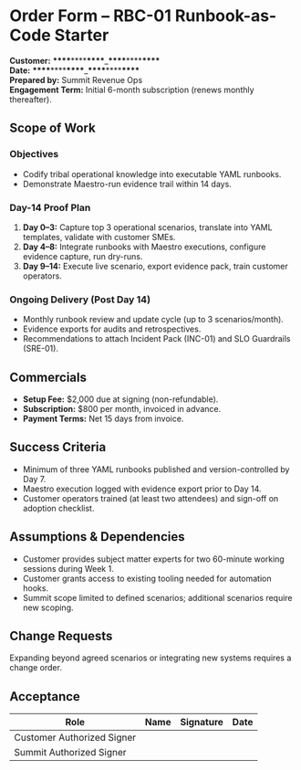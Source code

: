# Order Form – RBC-01 Runbook-as-Code Starter

**Customer:** **\*\*\*\***\*\*\*\***\*\*\*\***\_**\*\*\*\***\*\*\*\***\*\*\*\***  
**Date:** **\*\*\*\***\*\*\*\***\*\*\*\***\_**\*\*\*\***\*\*\*\***\*\*\*\***  
**Prepared by:** Summit Revenue Ops  
**Engagement Term:** Initial 6-month subscription (renews monthly thereafter).

## Scope of Work

### Objectives

- Codify tribal operational knowledge into executable YAML runbooks.
- Demonstrate Maestro-run evidence trail within 14 days.

### Day-14 Proof Plan

1. **Day 0–3:** Capture top 3 operational scenarios, translate into YAML templates, validate with customer SMEs.
2. **Day 4–8:** Integrate runbooks with Maestro executions, configure evidence capture, run dry-runs.
3. **Day 9–14:** Execute live scenario, export evidence pack, train customer operators.

### Ongoing Delivery (Post Day 14)

- Monthly runbook review and update cycle (up to 3 scenarios/month).
- Evidence exports for audits and retrospectives.
- Recommendations to attach Incident Pack (INC-01) and SLO Guardrails (SRE-01).

## Commercials

- **Setup Fee:** $2,000 due at signing (non-refundable).
- **Subscription:** $800 per month, invoiced in advance.
- **Payment Terms:** Net 15 days from invoice.

## Success Criteria

- Minimum of three YAML runbooks published and version-controlled by Day 7.
- Maestro execution logged with evidence export prior to Day 14.
- Customer operators trained (at least two attendees) and sign-off on adoption checklist.

## Assumptions & Dependencies

- Customer provides subject matter experts for two 60-minute working sessions during Week 1.
- Customer grants access to existing tooling needed for automation hooks.
- Summit scope limited to defined scenarios; additional scenarios require new scoping.

## Change Requests

Expanding beyond agreed scenarios or integrating new systems requires a change order.

## Acceptance

| Role                       | Name | Signature | Date |
| -------------------------- | ---- | --------- | ---- |
| Customer Authorized Signer |      |           |      |
| Summit Authorized Signer   |      |           |      |
